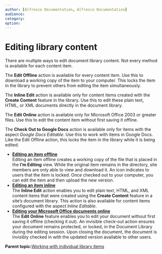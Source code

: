 ```yaml
---
author: [Alfresco Documentation, Alfresco Documentation]
audience: 
category: 
option: 
---
```


# Editing library content

There are multiple ways to edit document library content. Not every method is available for each content item.

The **Edit Offline** action is available for every content item. Use this to download a working copy of the item to your computer. This locks the item in the library to prevent others from editing the item simultaneously.

The **Inline Edit** action is available only for content items created with the **Create Content** feature in the library. Use this to edit these plain text, HTML, or XML documents directly in the document library.

The **Edit Online** action is available only for Microsoft Office 2003 or greater files. Use this to edit the content item without first saving it offline.

The **Check Out to Google Docs** action is available only for items with the aspect *Google Docs Editable*. Use this to work with items in Google Docs. Like the Edit Offline action, this locks the item in the library while it is being edited.

-   **[Editing an item offline](../tasks/library-item-edit-offline.md)**  
Editing an item offline creates a working copy of the file that is placed in the **I’m Editing** view. While the original item remains in the directory, site members are only able to view and download it. An icon indicates to users that the item is locked. Once checked out to your computer, you can edit the item and then upload the new version.
-   **[Editing an item inline](../tasks/library-item-edit-inline.md)**  
The **Inline Edit** action enables you to edit plain text, HTML, and XML content items that were created using the **Create Content** feature in a site’s document library. This action is also available for content items configured with the aspect *Inline Editable*.
-   **[Editing your Microsoft Office documents online](../tasks/library-item-edit-online.md)**  
The **Edit Online** feature enables you to edit your document without first saving it offline \(checking it out\). An invisible check-out action ensures your document remains protected, or locked, in the Document Library during the editing session. Upon closing the document, the document is invisibly checked in with the updated version available to other users.

**Parent topic:**[Working with individual library items](../concepts/library-items-individual.md)

